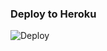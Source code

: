 ### Deploy to Heroku
![Deploy](https://heroku.com/deploy?template=https://github.com/SAZUKI-SAMSUNG/Pro-Auto-Filter-V1-Bot)

